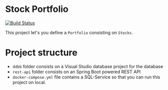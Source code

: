 Stock Portfolio
===============

[![Build Status](https://travis-ci.com/lavinj87/stock-portfolio.svg?token=V6sBzqxR9xgRNA3FpMco&branch=develop)](https://travis-ci.com/lavinj87/stock-portfolio)

This project let's you define a `Portfolio` consisting on `Stocks`.


Project structure
=================
* `ddbb`               folder consists on a Visual Studio database project for the database
* `rest-api`           folder consists on an Spring Boot powered REST API
* `docker-compose.yml` file contains a SQL-Service so that you can run this project on local.
